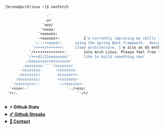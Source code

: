 

```bash

[bruna@archlinux ~]$ neofetch

                   -`                         
                  .o+`			                    
                 `ooo/			
                `+oooo:			
               `+oooooo:		
               -+oooooo+:	        I'm currently improving my skills in backend development   
             `/:-:++oooo+:		using the Spring Boot framework,  design patterns with 
            `/++++/+++++++:		Clean Architecture. I'm also an OS enthusiast and diving
           `/++++++++++++++:		into Arch Linux. Please feel free to contact me if you'd 
          `/+++${c2}oooooooo/`		like to build something new!
         ./ooosssso++osssssso+`		                                                  .--.
        .oossssso-````/ossssss+`	                                                 |o_o |
       -osssssso.      :ssssssso.	                                                 |:_/ |
      :osssssss/        osssso+++.                                                      //   \ \
     /ossssssss/        +ssssooo/-                                                     (|     | )
   `/ossssso+/:-        -:/+osssso+-                                                  /'\_   _/`\
  `+sso+:-`                 `.-/+oso:                                                 \___)=(___/
 `++:.                           `-/+/



```




<!--### Languages and Tools:

<code><img height="27" src="https://raw.githubusercontent.com/github/explore/80688e429a7d4ef2fca1e82350fe8e3517d3494d/topics/html/html.png" alt="html"></code>
<code><img height="27" src="https://raw.githubusercontent.com/github/explore/80688e429a7d4ef2fca1e82350fe8e3517d3494d/topics/css/css.png" alt="css"></code>
<code><img height="27" src="https://raw.githubusercontent.com/github/explore/80688e429a7d4ef2fca1e82350fe8e3517d3494d/topics/javascript/javascript.png" alt="javascript"></code>
<code><img height="27" src="https://raw.githubusercontent.com/github/explore/80688e429a7d4ef2fca1e82350fe8e3517d3494d/topics/nodejs/nodejs.png" alt="nodejs"></code>
<code><img height="27" src="https://raw.githubusercontent.com/github/explore/80688e429a7d4ef2fca1e82350fe8e3517d3494d/topics/java/java.png" alt="java"></code>
<code><img height="27" src="https://raw.githubusercontent.com/github/explore/80688e429a7d4ef2fca1e82350fe8e3517d3494d/topics/terminal/terminal.png" alt="terminal"></code> -->

<details>
  <summary><b>⚡ Github Stats</b></summary>

  <br />
<div>
<a href="https://github.com/Brunamark">
<img height="160em" src="https://github-readme-stats.vercel.app/api/top-langs/?username=Brunamark&layout=compact&langs_count=7&theme=dracula"/>
<!--<img height="160em" src="https://github-readme-stats.vercel.app/api?username=Brunamark&show_icons=true&theme=dracula&include_all_commits=true&count_private=true"/>-->
</div>

</details>
<details>
  <summary><b>☄️ Github Streaks</b></summary>

  <br />
  <img height="180em" src="https://github-readme-streak-stats.herokuapp.com/?user=Brunamark&hide_border=true" />
</details>

<details>
<summary><b>💬 Contact</b></summary>
<br />


<ul>
<li>✉️email: brunamarkowisk@gmail.com</li>
</ul>
</details>



